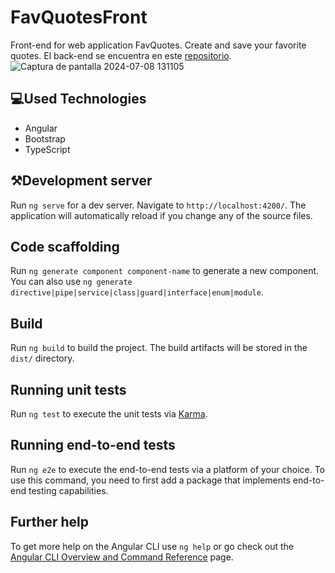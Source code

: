 # FavQuotesFront
Front-end for web application FavQuotes. Create and save your favorite quotes. El back-end se encuentra en este [repositorio](https://github.com/AbigailSalazar/FavQuotes).
![Captura de pantalla 2024-07-08 131105](https://github.com/AbigailSalazar/FavQuotesFront/assets/75355095/e893e0d4-8a41-460a-b601-67714e4e272c)
## 💻Used Technologies
* Angular
* Bootstrap
* TypeScript

## ⚒️Development server

Run `ng serve` for a dev server. Navigate to `http://localhost:4200/`. The application will automatically reload if you change any of the source files.

## Code scaffolding

Run `ng generate component component-name` to generate a new component. You can also use `ng generate directive|pipe|service|class|guard|interface|enum|module`.

## Build

Run `ng build` to build the project. The build artifacts will be stored in the `dist/` directory.

## Running unit tests

Run `ng test` to execute the unit tests via [Karma](https://karma-runner.github.io).

## Running end-to-end tests

Run `ng e2e` to execute the end-to-end tests via a platform of your choice. To use this command, you need to first add a package that implements end-to-end testing capabilities.

## Further help

To get more help on the Angular CLI use `ng help` or go check out the [Angular CLI Overview and Command Reference](https://angular.io/cli) page.
